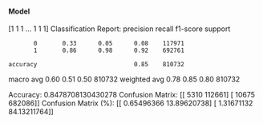 #### Model
[1 1 1 ... 1 1 1]
Classification Report:
              precision    recall  f1-score   support

           0       0.33      0.05      0.08    117971
           1       0.86      0.98      0.92    692761

    accuracy                           0.85    810732
   macro avg       0.60      0.51      0.50    810732
weighted avg       0.78      0.85      0.80    810732

Accuracy: 0.8478708130430278
Confusion Matrix:
[[  5310 112661]
 [ 10675 682086]]
Confusion Matrix (%):
[[ 0.65496366 13.89620738]
 [ 1.31671132 84.13211764]]
